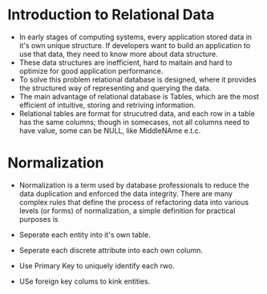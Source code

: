 # Introduction to Relational Data

- In early stages of computing systems, every application stored data in it's own unique structure. If developers want to build an application to use that data, they need to know more about data structure.
- These data structures are inefficient, hard to maitain and hard to optimize for good application performance.
- To solve this problem relational database is designed, where it provides the structured way of representing and querying the data.
- The main advantage of relational database is Tables, which are the most efficient of intuitive, storing and retriving information.
- Relational tables are format for strucutred data, and each row in a table has the same columns; though in somecases, not all columns need to have value, some can be NULL, like MiddleNAme e.t.c.

# Normalization

- Normalization is a term used by database professionals to reduce the data duplication and enforced the data integrity. There are many complex rules that define the process of refactoring data into various levels (or forms) of normalization, a simple definition for practical purposes is

- Seperate each entity into it's own table.
- Seperate each discrete attribute into each own column.
- Use Primary Key to uniquely identify each rwo.
- USe foreign key colums to kink entities.
